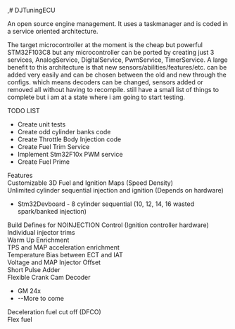 ,# DJTuningECU

An open source engine management. It uses a taskmanager and is coded in a service oriented architecture.

The target microcontroller at the moment is the cheap but powerful STM32F103C8 but any microcontroller can be ported by creating just 3 services, AnalogService, DigitalService, PwmService, TimerService. A large benefit to this architecture is that new sensors/abilities/features/etc. can be added very easily and can be chosen between the old and new through the configs. which means decoders can be changed, sensors added or removed all without having to recompile. still have a small list of things to complete but i am at a state where i am going to start testing.

TODO LIST<br>
<ul>
  <li>Create unit tests</li>
  <li>Create odd cylinder banks code</li>
  <li>Create Throttle Body Injection code</li>
  <li>Create Fuel Trim Service</li>
  <li>Implement Stm32F10x PWM service</li>
  <li>Create Fuel Prime</li>
</ul  

Features<br>
Customizable 3D Fuel and Ignition Maps (Speed Density)<br>
Unlimited cylinder sequential injection and ignition (Depends on hardware)<br>
<ul>
  <li>Stm32Devboard - 8 cylinder sequential (10, 12, 14, 16 wasted spark/banked injection)</li>
</ul>
Build Defines for NOINJECTION Control (Ignition controller hardware)<br>
Individual injector trims<br>
Warm Up Enrichment<br>
TPS and MAP acceleration enrichment<br>
Temperature Bias between ECT and IAT<br>
Voltage and MAP Injector Offset<br>
Short Pulse Adder<br>
Flexible Crank Cam Decoder<br>
<ul>
  <li>GM 24x</li>
  <li>--More to come</li>
</ul>
Deceleration fuel cut off (DFCO)<br>
Flex fuel<br>
